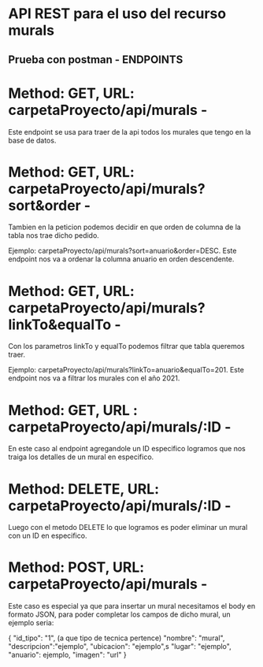 # API REST para el uso del recurso murals

## Prueba con postman - ENDPOINTS


# Method: GET, URL: carpetaProyecto/api/murals -
Este endpoint se usa para traer de la api todos los murales que tengo en la base de datos.

# Method: GET, URL: carpetaProyecto/api/murals?sort&order -
Tambien en la peticion  podemos decidir en que orden de columna de la tabla  nos trae dicho pedido.

Ejemplo: carpetaProyecto/api/murals?sort=anuario&order=DESC. Este endpoint nos va a ordenar la columna anuario en orden descendente.

# Method: GET, URL: carpetaProyecto/api/murals?linkTo&equalTo -
Con los parametros linkTo y equalTo podemos filtrar que tabla queremos traer.

Ejemplo: carpetaProyecto/api/murals?linkTo=anuario&equalTo=201. Este endpoint nos va a filtrar los murales con el año 2021.

# Method: GET, URL : carpetaProyecto/api/murals/:ID -
En este caso al endpoint agregandole un ID especifico logramos que nos traiga los detalles de un mural en especifico. 

# Method: DELETE, URL: carpetaProyecto/api/murals/:ID -
Luego con el metodo DELETE lo que logramos es poder eliminar un mural con un ID en especifico.

# Method: POST, URL: carpetaProyecto/api/murals -
Este caso es especial ya que para insertar un mural necesitamos el body en formato JSON, para poder completar los campos de dicho mural, un ejemplo seria:

{
"id_tipo": "1", (a que tipo de tecnica pertence)
"nombre": "mural", 
"descripcion":"ejemplo",
"ubicacion": "ejemplo",s
"lugar": "ejemplo",
"anuario": ejemplo,
"imagen": "url"
}
